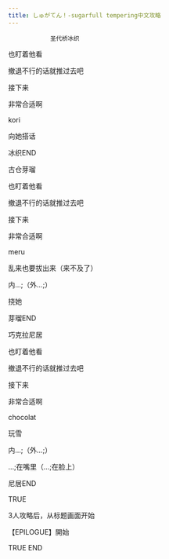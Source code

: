 ```yaml
---
title: しゅがてん！-sugarfull tempering中文攻略
---
```


                圣代桥冰织



也盯着他看

撤退不行的话就推过去吧

接下来

非常合适啊

kori

向她搭话

冰织END



古仓芽瑠

也盯着他看

撤退不行的话就推过去吧

接下来

非常合适啊

meru

乱来也要拔出来（来不及了）

内…;（外…;）

挠她

芽瑠END



巧克拉尼居

也盯着他看

撤退不行的话就推过去吧

接下来

非常合适啊

chocolat

玩雪

内…;（外…;）

…;在嘴里（…;在脸上）

尼居END



TRUE

3人攻略后，从标题画面开始

【EPILOGUE】開始

TRUE END


              
